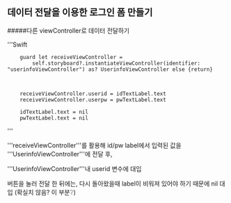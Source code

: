 

## 데이터 전달을 이용한 로그인 폼 만들기


#####다른  viewController로 데이터 전달하기

'''Swift

        guard let receiveViewController =
            self.storyboard?.instantiateViewController(identifier: "userinfoViewController") as? UserinfoViewController else {return}
        
        
        
        receiveViewController.userid = idTextLabel.text
        receiveViewController.userpw = pwTextLabel.text

        idTextLabel.text = nil
        pwTextLabel.text = nil



'''

'''receiveViewController'''를 활용해 id/pw label에서 입력된 값을 '''UserinfoViewController'''에 전달 후,


'''UserinfoViewController'''내 userid 변수에 대입

버튼을 눌러 전달 한 뒤에는, 다시 돌아왔을때 label이 비워져 있어야 하기 때문에 nil 대입 (확실치 않음? 이 부분❔)


